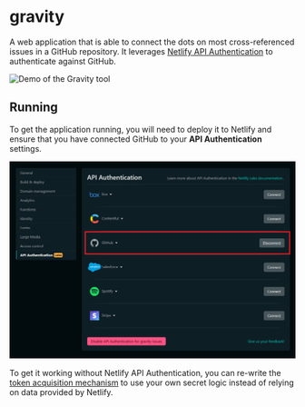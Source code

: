 # gravity

A web application that is able to connect the dots on most cross-referenced issues in a GitHub repository. It leverages [Netlify API Authentication](https://www.netlify.com/blog/2021/11/17/first-look-announcing-api-authentication-on-netlify/) to authenticate against GitHub.

![Demo of the Gravity tool](media/gravity-demo.gif)

## Running

To get the application running, you will need to deploy it to Netlify and ensure that you have connected GitHub to your **API Authentication** settings.

![GitHub enabled as a connection in Netlify API Authentication](media/api-auth-github.png)

To get it working without Netlify API Authentication, you can re-write the [token acquisition mechanism](https://github.com/dend/gravity/blob/0c63698b33d0df0c2c642c375e68df0df484f533/gravity/pages/index.vue#L88-L89) to use your own secret logic instead of relying on data provided by Netlify.
